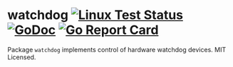 # watchdog [![Linux Test Status](https://github.com/mdlayher/watchdog/workflows/Linux%20Test/badge.svg)](https://github.com/mdlayher/watchdog/actions) [![GoDoc](https://godoc.org/github.com/mdlayher/watchdog?status.svg)](https://godoc.org/github.com/mdlayher/watchdog) [![Go Report Card](https://goreportcard.com/badge/github.com/mdlayher/watchdog)](https://goreportcard.com/report/github.com/mdlayher/watchdog)

Package `watchdog` implements control of hardware watchdog devices. MIT
Licensed.
